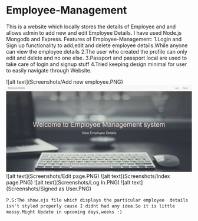 # Employee-Management
This is a website which locally stores the details of Employee and and allows admin to add new and edit Employee Details.
I have used Node.js Mongodb and Express.
Features of Employee-Management:
    1.Login and Sign up functionality to add,edit and delete employee details.While anyone can view the employee details
    2.The user who created the profile can only edit and delete and no one else.
    3.Passport and passport local are used to  take care of login and signup stuff
    4.Tried keeping design minimal for user to easily navigate through Website.
    
   ![alt text](Screenshots/Add new employee.PNG)
   ![alt text](Screenshots/Capture.PNG)
   ![alt text](Screenshots/Edit page.PNG)
   ![alt text](Screenshots/Index page.PNG)
   ![alt text](Screenshots/Log In.PNG)
   ![alt text](Screenshots/Signed as User.PNG)
   
   
   
    
    
    P.S:The show.ejs file which displays the particular employee  details isn't styled properly cause I didnt had any idea.So it is little messy.Might Update in upcoming days,weeks :)
